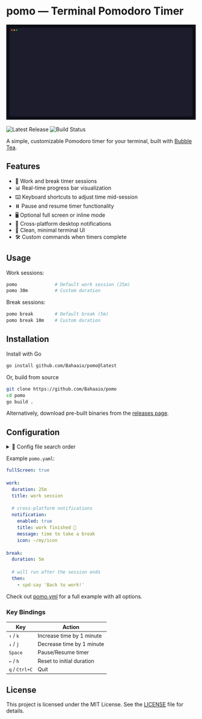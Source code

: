 # pomo — Terminal Pomodoro Timer

![Demo](.github/assets/pomo.gif)

![Latest Release](https://img.shields.io/github/release/Bahaaio/pomo.svg) ![Build Status](https://github.com/Bahaaio/pomo/actions/workflows/build.yml/badge.svg)

A simple, customizable Pomodoro timer for your terminal, built with [Bubble Tea](https://github.com/charmbracelet/bubbletea).

## Features

- 🍅 Work and break timer sessions
- 📊 Real-time progress bar visualization
- ⌨️ Keyboard shortcuts to adjust time mid-session
- ⏸️ Pause and resume timer functionality
- 🖥️ Optional full screen or inline mode
- 🔔 Cross-platform desktop notifications
- 🎨 Clean, minimal terminal UI
- 🛠️ Custom commands when timers complete

## Usage

Work sessions:

```bash
pomo              # Default work session (25m)
pomo 30m          # Custom duration
```

Break sessions:

```bash
pomo break        # Default break (5m)
pomo break 10m    # Custom duration
```

## Installation

Install with Go

```bash
go install github.com/Bahaaio/pomo@latest
```

Or, build from source

```bash
git clone https://github.com/Bahaaio/pomo
cd pomo
go build .
```

Alternatively, download pre-built binaries from the [releases page](https://github.com/Bahaaio/pomo/releases).

## Configuration

<details>
<summary>📁 Config file search order</summary>

pomo looks for its config file in the following order:

1. **Current directory**: `pomo.yaml` (highest priority)
2. **System config directory**:
   - **Linux**: `~/.config/pomo/pomo.yaml`
   - **macOS**: `~/Library/Application Support/pomo/pomo.yaml`
   - **Windows**: `%APPDATA%\pomo\pomo.yaml`
3. **Built-in defaults** if no config file is found

</details>

Example `pomo.yaml`:

```yaml
fullScreen: true

work:
  duration: 25m
  title: work session

  # cross-platform notifications
  notification:
    enabled: true
    title: work finished 🎉
    message: time to take a break
    icon: ~/my/icon

break:
  duration: 5m

  # will run after the session ends
  then:
    - spd-say 'Back to work!'
```

Check out [pomo.yml](pomo.yml) for a full example with all options.

### Key Bindings

| Key            | Action                    |
| -------------- | ------------------------- |
| `↑` / `k`      | Increase time by 1 minute |
| `↓` / `j`      | Decrease time by 1 minute |
| `Space`        | Pause/Resume timer        |
| `←` / `h`      | Reset to initial duration |
| `q` / `Ctrl+C` | Quit                      |

## License

This project is licensed under the MIT License. See the [LICENSE](LICENSE) file for details.
